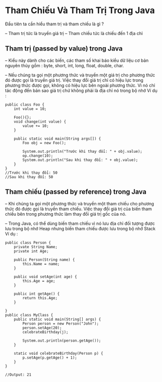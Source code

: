 # Tham Chiếu Và Tham Trị Trong Java

Đầu tiên ta cần hiểu tham trị và tham chiếu là gì ?

– Tham trị tức là truyền giá trị
– Tham chiếu tức là chiếu đến 1 địa chỉ

## Tham trị (passed by value) trong Java

– Kiểu này dành cho các biến, các tham số khai báo kiểu dữ liệu cơ bản nguyên thủy gồm : byte, short, int, long, float, double, char.

– Nếu chúng ta gọi một phương thức và truyền một giá trị cho phương thức đó được gọi là truyền giá trị. Việc thay đổi giá trị chỉ có hiệu lực trong phương thức được gọi, không có hiệu lực bên ngoài phương thức. Vì nó chỉ tác động đến bản sao giá trị  chứ không phải là địa chỉ nó trong bộ nhớ
Ví dụ :

```
public class Foo {
    int value = 10;

    Foo(){};
    void change(int value) {
        value += 10;
    }
 
    public static void main(String args[]) {
        Foo obj = new Foo();
 
        System.out.println("Trước khi thay đổi: " + obj.value);
        op.change(10);
        System.out.println("Sau khi thay đổi: " + obj.value);
    }
}
//Trước khi thay đổi: 50
//Sau khi thay đổi: 50
```

## Tham chiếu (passed by reference) trong Java

– Khi chúng ta gọi một phương thức và truyền một tham chiếu cho phương thức đó được gọi là truyền tham chiếu. Việc thay đổi giá trị của biến tham chiếu bên trong phương thức làm thay đổi giá trị gốc của nó.

– Trong Java, có thể dùng biến tham chiếu vì nó lưu địa chỉ đối tượng được lưu trong bộ nhớ Heap nhưng biến tham chiếu được lưu trong bộ nhớ Stack
Ví dụ :

```
public class Person {
    private String Name;
    private int Age;

    public Person(String name) {
        this.Name = name;
    }

    public void setAge(int age) {
        this.Age = age;
    }

    public int getAge() {
        return this.Age;
    }

}
public class MyClass {
    public static void main(String[] args) {
        Person person = new Person("John");
        person.setAge(20);
        celebrateBirthday(j);

        System.out.println(person.getAge());
    }

    static void celebrateBirthday(Person p) {
        p.setAge(p.getAge() + 1);
    }
}

//Output: 21
```
